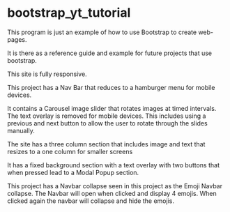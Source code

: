# bootstrap_yt_tutorial


This program is just an example of how to use Bootstrap to create web-pages.

It is there as a reference guide and example for future projects that use bootstrap.

This site is fully responsive.

This project has a Nav Bar that reduces to a hamburger menu for mobile devices.

It contains a Carousel image slider that rotates images at timed intervals.  The text overlay is removed for mobile devices.  This includes using a previous and next button to allow the user to rotate through the slides manually.

The site has a three column section that includes image and text that resizes to a one column for smaller screens

It has a fixed background section with a text overlay with two buttons that when pressed lead to a Modal Popup section.

This project has a Navbar collapse seen in this project as the Emoji Navbar collapse. The Navbar will open when clicked and display 4 emojis.  When clicked again the navbar will collapse and hide the emojis.